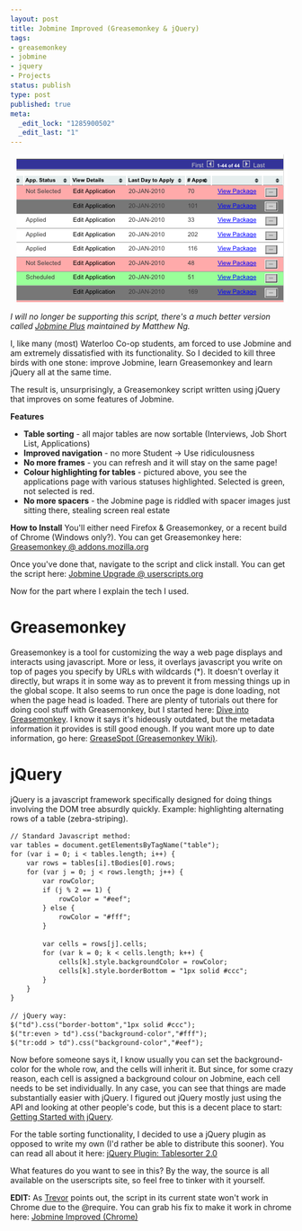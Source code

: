 ```yaml
--- 
layout: post
title: Jobmine Improved (Greasemonkey & jQuery)
tags: 
- greasemonkey
- jobmine
- jquery
- Projects
status: publish
type: post
published: true
meta: 
  _edit_lock: "1285900502"
  _edit_last: "1"
---
```

<div style='text-align: center'>
  <img src="/images/JobmineImproved.png" />
</div>

_I will no longer be supporting this script, there's a much better version 
called [Jobmine Plus](http://userscripts.org/scripts/show/80771) maintained by 
Matthew Ng._

I, like many (most) Waterloo Co-op students, am forced to use Jobmine and am 
extremely dissatisfied with its functionality. So I decided to kill three birds 
with one stone: improve Jobmine, learn Greasemonkey and learn jQuery all at the 
same time.

The result is, unsurprisingly, a Greasemonkey script written using jQuery that improves on some features of Jobmine.

<strong>Features</strong>
<ul>
<li><strong>Table sorting</strong> - all major tables are now sortable (Interviews, Job Short List, Applications)</li>
<li><strong>Improved navigation</strong> - no more Student -> Use ridiculousness</li>
<li><strong>No more frames</strong> - you can refresh and it will stay on the same page!</li>
<li><strong>Colour highlighting for tables</strong> -  pictured above, you see the applications page with various statuses highlighted. Selected is green, not selected is red.</li>
<li><strong>No more spacers</strong> - the Jobmine page is riddled with spacer images just sitting there, stealing screen real estate</li>
</ul>

<strong>How to Install</strong>
You'll either need Firefox & Greasemonkey, or a recent build of Chrome (Windows only?).
You can get Greasemonkey here: <a href="https://addons.mozilla.org/en-US/firefox/addon/748">Greasemonkey @ addons.mozilla.org</a>

Once you've done that, navigate to the script and click install.
You can get the script here: <a href="http://userscripts.org/scripts/show/67574">Jobmine Upgrade @ userscripts.org</a>

Now for the part where I explain the tech I used.

<h1>Greasemonkey</h1>
Greasemonkey is a tool for customizing the way a web page displays and interacts using javascript. More or less, it overlays javascript you write on top of pages you specify by URLs with wildcards (*). It doesn't overlay it directly, but wraps it in some way as to prevent it from messing things up in the global scope. It also seems to run once the page is done loading, not when the page head is loaded. There are plenty of tutorials out there for doing cool stuff with Greasemonkey, but I started here: <a href="http://diveintogreasemonkey.org/helloworld/index.html">Dive into Greasemonkey</a>. I know it says it's hideously outdated, but the metadata information it provides is still good enough. If you want more up to date information, go here: <a href="http://wiki.greasespot.net/Main_Page">GreaseSpot (Greasemonkey Wiki)</a>.

<h1>jQuery</h1>
jQuery is a javascript framework specifically designed for doing things involving the DOM tree absurdly quickly. Example: highlighting alternating rows of a table (zebra-striping).

    // Standard Javascript method:
    var tables = document.getElementsByTagName("table");
    for (var i = 0; i < tables.length; i++) {
        var rows = tables[i].tBodies[0].rows;
        for (var j = 0; j < rows.length; j++) {
            var rowColor;
            if (j % 2 == 1) {
                rowColor = "#eef";
            } else {
                rowColor = "#fff";
            }

            var cells = rows[j].cells;
            for (var k = 0; k < cells.length; k++) {
                cells[k].style.backgroundColor = rowColor;
                cells[k].style.borderBottom = "1px solid #ccc";
            }
        }
    }

    // jQuery way:
    $("td").css("border-bottom","1px solid #ccc");
    $("tr:even > td").css("background-color","#fff");
    $("tr:odd > td").css("background-color","#eef");

Now before someone says it, I know usually you can set the background-color for the whole row, and the cells will inherit it. But since, for some crazy reason, each cell is assigned a background colour on Jobmine, each cell needs to be set individually. In any case, you can see that things are made substantially easier with jQuery. I figured out jQuery mostly just using the API and looking at other people's code, but this is a decent place to start: <a href="http://docs.jquery.com/Tutorials:Getting_Started_with_jQuery">Getting Started with jQuery</a>.

For the table sorting functionality, I decided to use a jQuery plugin as opposed to write my own (I'd rather be able to distribute this sooner). You can read all about it here: <a href="http://tablesorter.com/docs/">jQuery Plugin: Tablesorter 2.0</a>

What features do you want to see in this? By the way, the source is all available on the userscripts site, so feel free to tinker with it yourself.

<strong>EDIT:</strong> As <a href="http://trevorcreech.com/">Trevor</a> points out, the script in its current state won't work in Chrome due to the @require. You can grab his fix to make it work in chrome here: <a href="http://trevorcreech.com/files/jobmine_improved_chome.user.js">Jobmine Improved (Chrome)</a>
